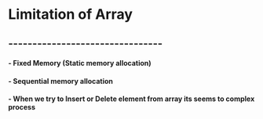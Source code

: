 # Limitation of Array

## --------------------------------

#### - Fixed Memory (Static memory allocation)

#### - Sequential memory allocation

#### - When we try to Insert or Delete element from array its seems to complex process
